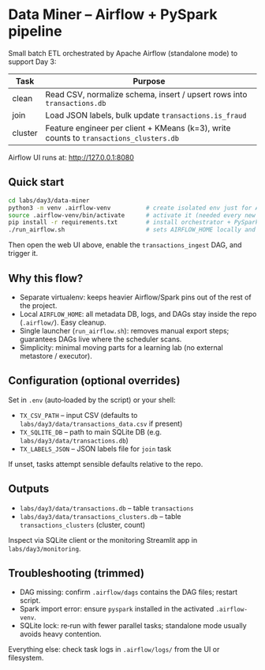 # Data Miner – Airflow + PySpark pipeline

Small batch ETL orchestrated by Apache Airflow (standalone mode) to support Day 3:

| Task    | Purpose                                                                                |
| ------- | -------------------------------------------------------------------------------------- |
| clean   | Read CSV, normalize schema, insert / upsert rows into `transactions.db`                |
| join    | Load JSON labels, bulk update `transactions.is_fraud`                                  |
| cluster | Feature engineer per client + KMeans (k=3), write counts to `transactions_clusters.db` |

Airflow UI runs at: http://127.0.0.1:8080

## Quick start

```bash
cd labs/day3/data-miner
python3 -m venv .airflow-venv          # create isolated env just for Airflow & Spark deps
source .airflow-venv/bin/activate      # activate it (needed every new shell)
pip install -r requirements.txt        # install orchestrator + PySpark deps
./run_airflow.sh                       # sets AIRFLOW_HOME locally and launches standalone
```

Then open the web UI above, enable the `transactions_ingest` DAG, and trigger it.

## Why this flow?

- Separate virtualenv: keeps heavier Airflow/Spark pins out of the rest of the project.
- Local `AIRFLOW_HOME`: all metadata DB, logs, and DAGs stay inside the repo (`.airflow/`). Easy cleanup.
- Single launcher (`run_airflow.sh`): removes manual export steps; guarantees DAGs live where the scheduler scans.
- Simplicity: minimal moving parts for a learning lab (no external metastore / executor).

## Configuration (optional overrides)

Set in `.env` (auto‑loaded by the script) or your shell:

- `TX_CSV_PATH` – input CSV (defaults to `labs/day3/data/transactions_data.csv` if present)
- `TX_SQLITE_DB` – path to main SQLite DB (e.g. `labs/day3/data/transactions.db`)
- `TX_LABELS_JSON` – JSON labels file for `join` task

If unset, tasks attempt sensible defaults relative to the repo.

## Outputs

- `labs/day3/data/transactions.db` – table `transactions`
- `labs/day3/data/transactions_clusters.db` – table `transactions_clusters` (cluster, count)

Inspect via SQLite client or the monitoring Streamlit app in `labs/day3/monitoring`.

## Troubleshooting (trimmed)

- DAG missing: confirm `.airflow/dags` contains the DAG files; restart script.
- Spark import error: ensure `pyspark` installed in the activated `.airflow-venv`.
- SQLite lock: re‑run with fewer parallel tasks; standalone mode usually avoids heavy contention.

Everything else: check task logs in `.airflow/logs/` from the UI or filesystem.
